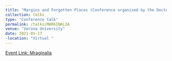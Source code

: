 ```yaml
---
title: "Margins and Forgotten Places (Conference organised by the Doctoral School of Verona University)"
collection: talks
type: "Conference talk"
permalink: /talks/MARGINALIA
venue: "Verona University"
date: 2021-05-17
-location: "Virtual "
---
```


[Event Link: Mraginalia](https://sites.google.com/view/2021univrdoctoralconference/)
